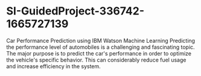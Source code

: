 # SI-GuidedProject-336742-1665727139
Car Performance Prediction using IBM Watson Machine Learning
Predicting the performance level of automobiles is a challenging and fascinating topic. The major purpose is to predict the car's performance in order to optimize the vehicle's specific behavior. This can considerably reduce fuel usage and increase efficiency in the system.
                 


